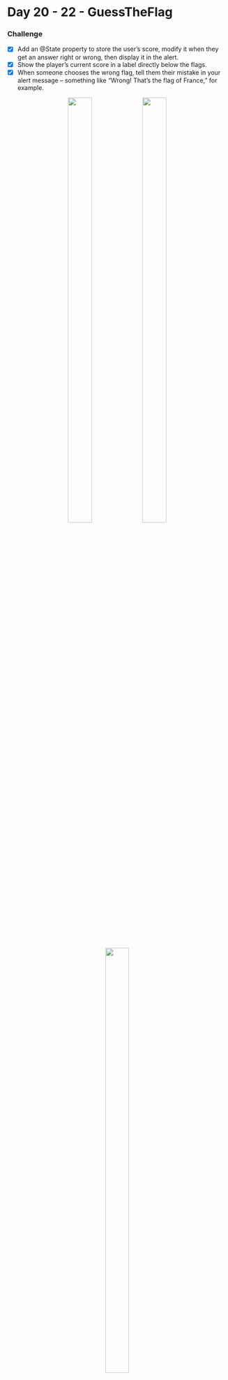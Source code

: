 # Day 20 - 22 - GuessTheFlag

### Challenge
- [x] Add an @State property to store the user’s score, modify it when they get an answer right or wrong, then display it in the alert.
- [x] Show the player’s current score in a label directly below the flags.
- [x] When someone chooses the wrong flag, tell them their mistake in your alert message – something like “Wrong! That’s the flag of France,” for example.

<p align="center">
  <img src="https://github.com/shankarmadeshvaran/100DaysOfSwiftUI/blob/master/GuessTheFlag/Screenshots/correctalert.png" width="33%" height="50%"/>
  <img src="https://github.com/shankarmadeshvaran/100DaysOfSwiftUI/blob/master/GuessTheFlag/Screenshots/guesstheflag.png" width="33%" height="50%"/>
  <img src="https://github.com/shankarmadeshvaran/100DaysOfSwiftUI/blob/master/GuessTheFlag/Screenshots/wrongalert.png" width="33%" height="50%"/>
</p>


## More Updates
Follow me on [LinkedIn](https://linkedin.com/in/shankar-mathesh) or [Twitter](https://twitter.com/devinmaking) to get the latest update about features, code and more. 

You can also follow [#100DaysOfSwiftUI](https://twitter.com/hashtag/100DaysOfSwiftUI) on twitter for latest updates!

